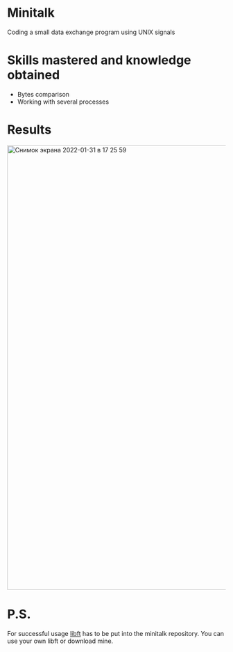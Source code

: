 # Minitalk
Coding a small data exchange program using UNIX signals

# Skills mastered and knowledge obtained
  + Bytes comparison
  + Working with several processes

# Results
<img width="1022" alt="Снимок экрана 2022-01-31 в 17 25 59" src="https://user-images.githubusercontent.com/94226815/151811172-c2350956-5c03-49c7-81e5-5e3434033379.png">

# P.S.
For successful usage [libft](https://github.com/oluscha/libft) has to be put into the minitalk repository. You can use your own libft or download mine.
